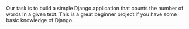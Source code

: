  Our task is to build a simple Django application that counts the number of words in a given text.
  This is a great beginner project if you have some basic knowledge of Django.